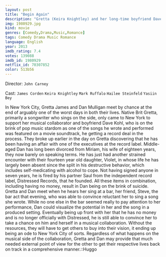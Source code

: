 ```yaml
---
layout: post
title: "Begin Again"
description: "Gretta (Keira Knightley) and her long-time boyfriend Dave (Adam Levine) are college sweethearts and songwriting partners who decamp for New York when he lands a deal with a major label. But the trappings of his new-found fame soon tempt Dave to stray, and a reeling, lovelorn Gretta is left on her own. Her world takes a turn for the better when Dan (Mark Ruffalo), a disgraced record-label exec, stumbles upon her performing on an East Village stage and is immediately captivated by her raw talent. From this chance encounter emerges an ench.."
img: 1980929.jpg
kind: movie
genres: [Comedy,Drama,Music,Romance]
tags: Comedy Drama Music Romance 
language: English
year: 2013
imdb_rating: 7.4
votes: 139088
imdb_id: 1980929
netflix_id: 70307852
color: 513b56
---
```

Director: `John Carney`  

Cast: `James Corden` `Keira Knightley` `Mark Ruffalo` `Hailee Steinfeld` `Yasiin Bey` 

In New York City, Gretta James and Dan Mulligan meet by chance at the end of arguably one of the worst days in both their lives. Native Brit Gretta, primarily a songwriter who sings on the side, only came to New York to support her musical collaborator and boyfriend Dave Kohl, who is on the brink of pop music stardom as one of the songs he wrote and performed was featured on a movie soundtrack, he getting a record deal in the process. They broke up earlier in the day on Gretta discovering that he has been having an affair with one of the executives at the record label. Middle-aged Dan has long been divorced from Miriam, his wife of eighteen years, they now barely on speaking terms. He has just had another strained encounter with their fourteen year old daughter, Violet, in whose life he has largely been absent since the split in his destructive behavior, which includes self-medicating with alcohol to cope. Not having signed anyone in seven years, he is fired by his partner Saul from the independent record label, Distressed Records, that he founded. All these items in combination, including having no money, result in Dan being on the brink of suicide. Gretta and Dan meet when he hears her sing at a bar, her friend, Steve, the bar act that evening, who was able to convince reluctant her to sing a song she wrote. While no one else in the bar seemed really to pay attention to her performance, Dan could visualize the potential in her and the song in a produced setting. Eventually being up front with her that he has no money and is no longer officially with Distressed, he is still able to convince her to take a chance on him and herself in a musical collaboration. Without the resources, they will have to get others to buy into their vision, it ending up being an ode to New York City of sorts. Regardless of what happens on the musical side of the collaboration, Gretta and Dan may provide that much needed external point of view for the other to get their respective lives back on track in a comprehensive manner.::Huggo